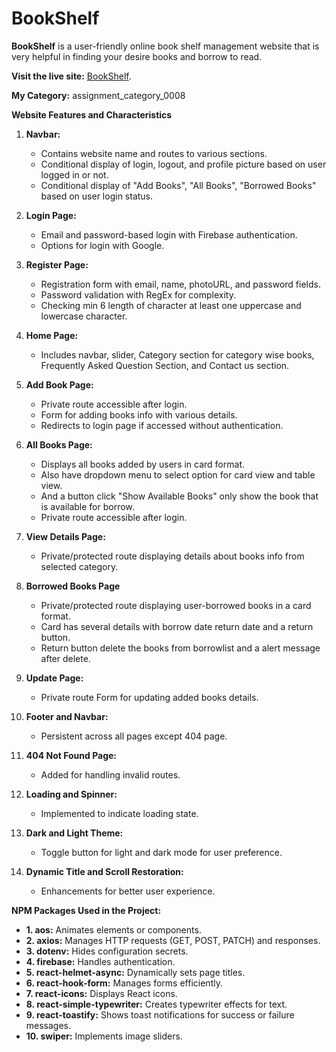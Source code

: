 # BookShelf


**BookShelf** is a user-friendly online book shelf management website that is very helpful in finding your desire books and borrow to read.

**Visit the live site:** [BookShelf](https://nova-books.web.app/).

**My Category:** assignment_category_0008


**Website Features and Characteristics**

1. **Navbar:**
   - Contains website name and routes to various sections.
   - Conditional display of login,  logout, and profile picture based on user logged in or not.
   - Conditional display of "Add Books", "All Books", "Borrowed Books"  based on user login status.

   

2. **Login Page:**
   - Email and password-based login with Firebase authentication.
   - Options for login with Google.

3. **Register Page:**
   - Registration form with email, name, photoURL, and password fields.
   - Password validation with RegEx for complexity.
   - Checking min 6 length of character at least one uppercase and lowercase character.

4. **Home Page:**
   - Includes navbar, slider, Category section for category wise books, Frequently Asked Question Section, and Contact us section.
   

5. **Add Book Page:**
   - Private route accessible after login.
   - Form for adding books info with various details.
   - Redirects to login page if accessed without authentication.

6. **All Books Page:**
   - Displays all books added by users in card format.
   - Also have dropdown menu to select option for card view and table view.
   - And a button click "Show Available Books" only show the book that is available for borrow.
   - Private route accessible after login.

7. **View Details Page:**
   - Private/protected route displaying details about books info from selected category.

8. **Borrowed Books Page**
   - Private/protected route displaying user-borrowed books in a card format.
   - Card has several details with borrow date return date and a return button.
   - Return button delete the books from borrowlist and a alert message after delete.

9. **Update Page:**
   - Private route Form for updating added books details.


10. **Footer and Navbar:**
    - Persistent across all pages except 404 page.

11. **404 Not Found Page:**
    - Added for handling invalid routes.

12. **Loading and Spinner:**
    - Implemented to indicate loading state.



13. **Dark and Light Theme:**
    - Toggle button for light and dark mode for user preference.

15. **Dynamic Title and Scroll Restoration:**
    - Enhancements for better user experience.


**NPM Packages Used in the Project:**

- **1. aos:** Animates elements or components.
- **2. axios:** Manages HTTP requests (GET, POST, PATCH) and responses.
- **3. dotenv:** Hides configuration secrets.
- **4. firebase:** Handles authentication.
- **5. react-helmet-async:** Dynamically sets page titles.
- **6. react-hook-form:** Manages forms efficiently.
- **7. react-icons:** Displays React icons.
- **8. react-simple-typewriter:** Creates typewriter effects for text.
- **9. react-toastify:** Shows toast notifications for success or failure messages.
- **10. swiper:** Implements image sliders.